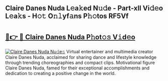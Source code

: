 ## Claire Danes Nuda L𝚎a𝚔ed N𝚞𝚍e - Part-xIl Vi𝚍𝚎o L𝚎a𝚔s - H𝚘𝚝 O𝚗𝚕yf𝚊ns P𝚑𝚘tos RF5Vf

# <h2><a href="http://kf5bbvo.oniu.top/?m=Claire+Danes+Nuda">🔗👉 🔴 Claire Danes Nuda P𝚑ot𝚘𝚜 V𝚒d𝚎o</a></h2>

[![Claire Danes Nuda Nu𝚍e𝚜](https://i.imgur.com/0qMVB7G.gif)](http://kf5bbvo.oniu.top/?m=Claire+Danes+Nuda)
Virtual entertainer and multimedia creator Claire Danes Nuda, acclaimed for sharing dance and lifestyle knowledge through trending choreographies and compact clips. Motivational figure Claire Danes Nuda, famed for their exceptional accomplishments and dedication to creating a positive change in the world.  
